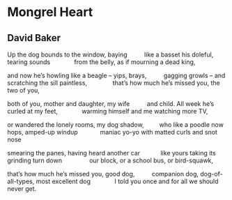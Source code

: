 # Mongrel Heart
## David Baker
Up the dog bounds to the window, baying
         like a basset his doleful, tearing sounds
             from the belly, as if mourning a dead king,

and now he’s howling like a beagle – yips, brays,
         gagging growls – and scratching the sill paintless,
              that’s how much he’s missed you, the two of you,

both of you, mother and daughter, my wife
         and child. All week he’s curled at my feet,
             warming himself and me watching more TV,

or wandered the lonely rooms, my dog shadow,
        who like a poodle now hops, amped-up windup
            maniac yo-yo with matted curls and snot nose

smearing the panes, having heard another car
           like yours taking its grinding turn down
               our block, or a school bus, or bird-squawk,

that’s how much he’s missed you, good dog,
         companion dog, dog-of-all-types, most excellent dog
             I told you once and for all we should never get.